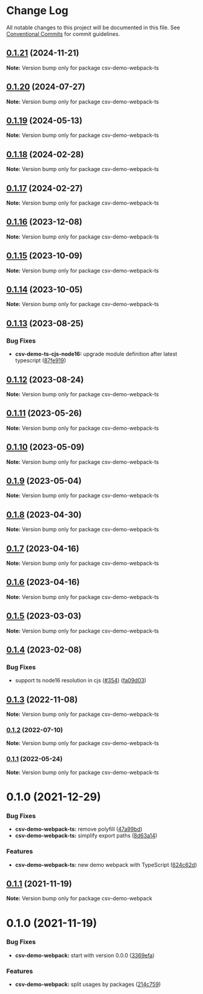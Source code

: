 # Change Log

All notable changes to this project will be documented in this file.
See [Conventional Commits](https://conventionalcommits.org) for commit guidelines.

## [0.1.21](https://github.com/adaltas/node-csv/compare/csv-demo-webpack-ts@0.1.20...csv-demo-webpack-ts@0.1.21) (2024-11-21)

**Note:** Version bump only for package csv-demo-webpack-ts

## [0.1.20](https://github.com/adaltas/node-csv/compare/csv-demo-webpack-ts@0.1.19...csv-demo-webpack-ts@0.1.20) (2024-07-27)

**Note:** Version bump only for package csv-demo-webpack-ts

## [0.1.19](https://github.com/adaltas/node-csv/compare/csv-demo-webpack-ts@0.1.18...csv-demo-webpack-ts@0.1.19) (2024-05-13)

**Note:** Version bump only for package csv-demo-webpack-ts

## [0.1.18](https://github.com/adaltas/node-csv/compare/csv-demo-webpack-ts@0.1.17...csv-demo-webpack-ts@0.1.18) (2024-02-28)

**Note:** Version bump only for package csv-demo-webpack-ts

## [0.1.17](https://github.com/adaltas/node-csv/compare/csv-demo-webpack-ts@0.1.16...csv-demo-webpack-ts@0.1.17) (2024-02-27)

**Note:** Version bump only for package csv-demo-webpack-ts

## [0.1.16](https://github.com/adaltas/node-csv/compare/csv-demo-webpack-ts@0.1.15...csv-demo-webpack-ts@0.1.16) (2023-12-08)

**Note:** Version bump only for package csv-demo-webpack-ts

## [0.1.15](https://github.com/adaltas/node-csv/compare/csv-demo-webpack-ts@0.1.14...csv-demo-webpack-ts@0.1.15) (2023-10-09)

**Note:** Version bump only for package csv-demo-webpack-ts

## [0.1.14](https://github.com/adaltas/node-csv/compare/csv-demo-webpack-ts@0.1.13...csv-demo-webpack-ts@0.1.14) (2023-10-05)

**Note:** Version bump only for package csv-demo-webpack-ts

## [0.1.13](https://github.com/adaltas/node-csv/compare/csv-demo-webpack-ts@0.1.12...csv-demo-webpack-ts@0.1.13) (2023-08-25)

### Bug Fixes

- **csv-demo-ts-cjs-node16:** upgrade module definition after latest typescript ([87fe919](https://github.com/adaltas/node-csv/commit/87fe91996fb2a8895c252177fca4f0cb59a518f9))

## [0.1.12](https://github.com/adaltas/node-csv/compare/csv-demo-webpack-ts@0.1.11...csv-demo-webpack-ts@0.1.12) (2023-08-24)

**Note:** Version bump only for package csv-demo-webpack-ts

## [0.1.11](https://github.com/adaltas/node-csv/compare/csv-demo-webpack-ts@0.1.10...csv-demo-webpack-ts@0.1.11) (2023-05-26)

**Note:** Version bump only for package csv-demo-webpack-ts

## [0.1.10](https://github.com/adaltas/node-csv/compare/csv-demo-webpack-ts@0.1.9...csv-demo-webpack-ts@0.1.10) (2023-05-09)

**Note:** Version bump only for package csv-demo-webpack-ts

## [0.1.9](https://github.com/adaltas/node-csv/compare/csv-demo-webpack-ts@0.1.8...csv-demo-webpack-ts@0.1.9) (2023-05-04)

**Note:** Version bump only for package csv-demo-webpack-ts

## [0.1.8](https://github.com/adaltas/node-csv/compare/csv-demo-webpack-ts@0.1.7...csv-demo-webpack-ts@0.1.8) (2023-04-30)

**Note:** Version bump only for package csv-demo-webpack-ts

## [0.1.7](https://github.com/adaltas/node-csv/compare/csv-demo-webpack-ts@0.1.5...csv-demo-webpack-ts@0.1.7) (2023-04-16)

**Note:** Version bump only for package csv-demo-webpack-ts

## [0.1.6](https://github.com/adaltas/node-csv/compare/csv-demo-webpack-ts@0.1.5...csv-demo-webpack-ts@0.1.6) (2023-04-16)

**Note:** Version bump only for package csv-demo-webpack-ts

## [0.1.5](https://github.com/adaltas/node-csv/compare/csv-demo-webpack-ts@0.1.4...csv-demo-webpack-ts@0.1.5) (2023-03-03)

**Note:** Version bump only for package csv-demo-webpack-ts

## [0.1.4](https://github.com/adaltas/node-csv/compare/csv-demo-webpack-ts@0.1.3...csv-demo-webpack-ts@0.1.4) (2023-02-08)

### Bug Fixes

- support ts node16 resolution in cjs ([#354](https://github.com/adaltas/node-csv/issues/354)) ([fa09d03](https://github.com/adaltas/node-csv/commit/fa09d03aaf0008b2790656871ca6b2c4be12d14c))

## [0.1.3](https://github.com/adaltas/node-csv/compare/csv-demo-webpack-ts@0.1.2...csv-demo-webpack-ts@0.1.3) (2022-11-08)

**Note:** Version bump only for package csv-demo-webpack-ts

### [0.1.2](https://github.com/adaltas/node-csv/compare/csv-demo-webpack-ts@0.1.1...csv-demo-webpack-ts@0.1.2) (2022-07-10)

**Note:** Version bump only for package csv-demo-webpack-ts

### [0.1.1](https://github.com/adaltas/node-csv/compare/csv-demo-webpack-ts@0.1.0...csv-demo-webpack-ts@0.1.1) (2022-05-24)

**Note:** Version bump only for package csv-demo-webpack-ts

# 0.1.0 (2021-12-29)

### Bug Fixes

- **csv-demo-webpack-ts:** remove polyfill ([47a99bd](https://github.com/adaltas/node-csv/commit/47a99bd944d1d943e6374227dbc4e20aaa2c8c7f))
- **csv-demo-webpack-ts:** simplify export paths ([8d63a14](https://github.com/adaltas/node-csv/commit/8d63a14313bb6b26f13fafb740cc686f1dfaa65f))

### Features

- **csv-demo-webpack-ts:** new demo webpack with TypeScript ([624c62d](https://github.com/adaltas/node-csv/commit/624c62d465f65a33fd43c0cf75eda1ae01388b1d))

## [0.1.1](https://github.com/adaltas/node-csv/compare/csv-demo-webpack@0.1.0...csv-demo-webpack@0.1.1) (2021-11-19)

**Note:** Version bump only for package csv-demo-webpack

# 0.1.0 (2021-11-19)

### Bug Fixes

- **csv-demo-webpack:** start with version 0.0.0 ([3369efa](https://github.com/adaltas/node-csv/commit/3369efa09831fabb57fef9c94cd4ca14e0b05981))

### Features

- **csv-demo-webpack:** split usages by packages ([214c759](https://github.com/adaltas/node-csv/commit/214c75980d61bf96ec1d6892858887ba29235987))
